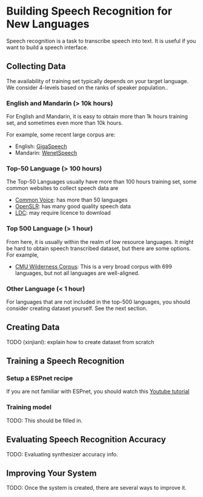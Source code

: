 # Building Speech Recognition for New Languages

Speech recognition is a task to transcribe speech into text. It is useful if you want to build a speech interface.

## Collecting Data

The availability of training set typically depends on your target language. We consider 4-levels based on the ranks of speaker population..

### English and Mandarin (> 10k hours)

For English and Mandarin, it is easy to obtain more than 1k hours training set, and sometimes even more than 10k hours.

For example, some recent large corpus are:

- English: [GigaSpeech](https://github.com/SpeechColab/GigaSpeech)
- Mandarin: [WenetSpeech](https://wenet-e2e.github.io/WenetSpeech/)


### Top-50 Language (> 100 hours)

The Top-50 Languages usually have more than 100 hours training set, some common websites to collect speech data are 

- [Common Voice](https://commonvoice.mozilla.org/en/datasets): has more than 50 languages
- [OpenSLR](https://openslr.org/): has many good quality speech data
- [LDC](https://www.ldc.upenn.edu/): may require licence to download


### Top 500 Language (> 1 hour)

From here, it is usually within the realm of low resource languages. It might be hard to obtain speech transcribed dataset, but there are some options. For example,

- [CMU Wilderness Corpus](https://github.com/festvox/datasets-CMU_Wilderness): This is a very broad corpus with 699 languages, but not all languages are well-aligned.


### Other Language (< 1 hour)

For languages that are not included in the top-500 languages, you should consider creating dataset yourself. See the next section.


## Creating Data

TODO (xinjianl): explain how to create dataset from scratch

## Training a Speech Recognition

### Setup a ESPnet recipe

If you are not familiar with ESPnet, you should watch this [Youtube tutorial](https://www.youtube.com/watch?v=2mRz3wH1vd0)


### Training model

TODO: This should be filled in.



## Evaluating Speech Recognition Accuracy

TODO: Evaluating synthesizer accuracy info.

## Improving Your System

TODO: Once the system is created, there are several ways to improve it.